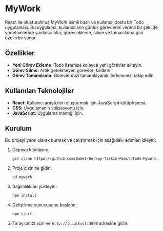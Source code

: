 # MyWork

React ile oluşturulmuş MyWork isimli basit ve kullanıcı dostu bir Todo uygulaması. Bu uygulama, kullanıcıların günlük görevlerini verimli bir şekilde yönetmelerine yardımcı olur; görev ekleme, silme ve tamamlama gibi özellikler sunar.

## Özellikler

- **Yeni Görev Ekleme:** Todo listenize kolayca yeni görevler ekleyin.
- **Görev Silme:** Artık gerekmeyen görevleri kaldırın.
- **Görev Tamamlama:** Görevlerinizi tamamlayarak ilerlemenizi takip edin.

## Kullanılan Teknolojiler

- **React:** Kullanıcı arayüzleri oluşturmak için JavaScript kütüphanesi.
- **CSS:** Uygulamanın stilizasyonu için.
- **JavaScript:** Uygulama mantığı için.

## Kurulum

Bu projeyi yerel olarak kurmak ve çalıştırmak için aşağıdaki adımları izleyin:

1. Depoyu klonlayın:
    ```bash
    git clone https://github.com/Samet-Berkay-Taskin/React-todo-Mywork.git
    ```

2. Proje dizinine gidin:
    ```bash
    cd mywork
    ```

3. Bağımlılıkları yükleyin:
    ```bash
    npm install
    ```

4. Geliştirme sunucusunu başlatın:
    ```bash
    npm start
    ```

5. Tarayıcınızı açın ve `http://localhost:3000` adresine gidin.
